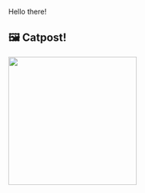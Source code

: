Hello there!



## 🖼️ Catpost!

<sub>
    <img src="https://cdn2.thecatapi.com/images/bgb.jpg" height="256">
</sub>

